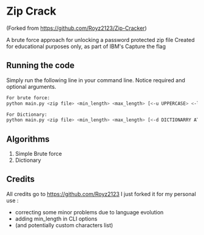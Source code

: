 # Zip Crack

(Forked from https://github.com/Royz2123/Zip-Cracker)

A brute force approach for unlocking a password protected zip file
Created for educational purposes only, as part of IBM's Capture the flag

## Running the code

Simply run the following line in your command line. Notice required and optional arguments.

```bash
For brute force:
python main.py <zip file> <min_length> <max_length> [<-u UPPERCASE> <-l LOWERCASE> <-d digits> <-s symbols>]

For Dictionary:
python main.py <zip file> <min_length> <max_length> [<-d DICTIONARRY ATTACK> <dict file>]
```

## Algorithms

1) Simple Brute force
2) Dictionary

## Credits

All credits go to https://github.com/Royz2123
I just forked it for my personal use :
- correcting some minor problems due to language evolution
- adding min_length in CLI options
- (and potentially custom characters list)
